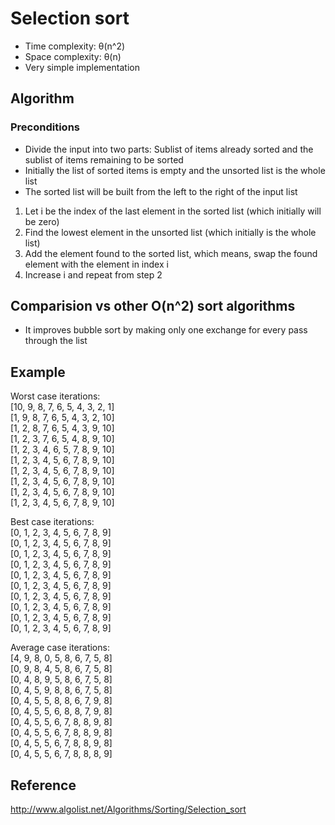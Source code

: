 # Selection sort

* Time complexity: θ(n^2)
* Space complexity: θ(n)
* Very simple implementation

## Algorithm

### Preconditions

* Divide the input into two parts: Sublist of items already sorted and the sublist of items remaining
to be sorted
* Initially the list of sorted items is empty and the unsorted list is the whole list
* The sorted list will be built from the left to the right of the input list

1. Let i be the index of the last element in the sorted list (which initially will be zero)
2. Find the lowest element in the unsorted list (which initially is the whole list)
3. Add the element found to the sorted list, which means, swap the found element with the element in index i
4. Increase i and repeat from step 2  

## Comparision vs other O(n^2) sort algorithms

* It improves bubble sort by making only one exchange for every pass through the list

## Example

Worst case iterations:<br/>
[10, 9, 8, 7, 6, 5, 4, 3, 2, 1]<br/>
[1, 9, 8, 7, 6, 5, 4, 3, 2, 10]<br/>
[1, 2, 8, 7, 6, 5, 4, 3, 9, 10]<br/>
[1, 2, 3, 7, 6, 5, 4, 8, 9, 10]<br/>
[1, 2, 3, 4, 6, 5, 7, 8, 9, 10]<br/>
[1, 2, 3, 4, 5, 6, 7, 8, 9, 10]<br/>
[1, 2, 3, 4, 5, 6, 7, 8, 9, 10]<br/>
[1, 2, 3, 4, 5, 6, 7, 8, 9, 10]<br/>
[1, 2, 3, 4, 5, 6, 7, 8, 9, 10]<br/>
[1, 2, 3, 4, 5, 6, 7, 8, 9, 10]<br/>

Best case iterations:<br/>
[0, 1, 2, 3, 4, 5, 6, 7, 8, 9]<br/>
[0, 1, 2, 3, 4, 5, 6, 7, 8, 9]<br/>
[0, 1, 2, 3, 4, 5, 6, 7, 8, 9]<br/>
[0, 1, 2, 3, 4, 5, 6, 7, 8, 9]<br/>
[0, 1, 2, 3, 4, 5, 6, 7, 8, 9]<br/>
[0, 1, 2, 3, 4, 5, 6, 7, 8, 9]<br/>
[0, 1, 2, 3, 4, 5, 6, 7, 8, 9]<br/>
[0, 1, 2, 3, 4, 5, 6, 7, 8, 9]<br/>
[0, 1, 2, 3, 4, 5, 6, 7, 8, 9]<br/>
[0, 1, 2, 3, 4, 5, 6, 7, 8, 9]<br/>

Average case iterations:<br/>
[4, 9, 8, 0, 5, 8, 6, 7, 5, 8]<br/>
[0, 9, 8, 4, 5, 8, 6, 7, 5, 8]<br/>
[0, 4, 8, 9, 5, 8, 6, 7, 5, 8]<br/>
[0, 4, 5, 9, 8, 8, 6, 7, 5, 8]<br/>
[0, 4, 5, 5, 8, 8, 6, 7, 9, 8]<br/>
[0, 4, 5, 5, 6, 8, 8, 7, 9, 8]<br/>
[0, 4, 5, 5, 6, 7, 8, 8, 9, 8]<br/>
[0, 4, 5, 5, 6, 7, 8, 8, 9, 8]<br/>
[0, 4, 5, 5, 6, 7, 8, 8, 9, 8]<br/>
[0, 4, 5, 5, 6, 7, 8, 8, 8, 9]<br/>


## Reference

http://www.algolist.net/Algorithms/Sorting/Selection_sort